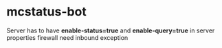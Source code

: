 # mcstatus-bot
Server has to have **enable-status=true** and **enable-query=true** in server properties
firewall need inbound exception

